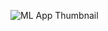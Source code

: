 ![ML App Thumbnail](https://github.com/user-attachments/assets/9df66653-8d05-48fa-aa79-b99ac69cd436)
